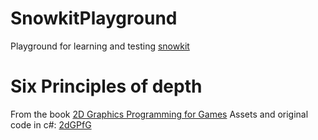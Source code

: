 # SnowkitPlayground

Playground for learning and testing [snowkit](http://snowkit.org/)

# Six Principles of depth
From the book [2D Graphics Programming for Games](http://www.2dgraphicsprogramming.com)
Assets and original code in c#: [2dGPfG](https://github.com/alaskajohn/2dGPfG)
